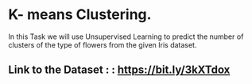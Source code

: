 # K- means Clustering.
In this Task we will use Unsupervised Learning to predict the number of clusters of the type of flowers from the given Iris dataset.
## Link to the Dataset : : https://bit.ly/3kXTdox
